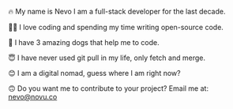 🔥 My name is Nevo I am a full-stack developer for the last decade.

🙏🏻 I love coding and spending my time writing open-source code.

🤩 I have 3 amazing dogs that help me to code.

😇 I have never used git pull in my life, only fetch and merge.

😊 I am a digital nomad, guess where I am right now?

🙃 Do you want me to contribute to your project? Email me at: nevo@novu.co

